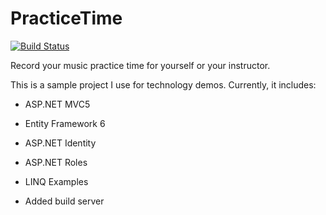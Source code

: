 PracticeTime
============

[![Build Status](http://wbsimms-ci.cloudapp.net:8080/buildStatus/icon?job=PracticeTime)](http://wbsimms-ci.cloudapp.net:8080/job/PracticeTime/)

Record your music practice time for yourself or your instructor.

This is a sample project I use for technology demos. Currently, it includes:

- ASP.NET MVC5
- Entity Framework 6
- ASP.NET Identity
- ASP.NET Roles
- LINQ Examples

- Added build server